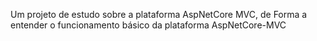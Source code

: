 Um projeto de estudo sobre a plataforma AspNetCore MVC, de Forma a entender o funcionamento básico da plataforma AspNetCore-MVC
